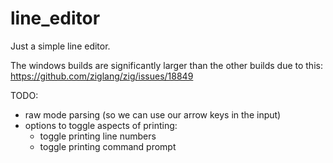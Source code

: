 # line_editor

Just a simple line editor.

The windows builds are significantly larger than the other builds due to this:
https://github.com/ziglang/zig/issues/18849

TODO:
- raw mode parsing (so we can use our arrow keys in the input)
- options to toggle aspects of printing:
    - toggle printing line numbers
    - toggle printing command prompt